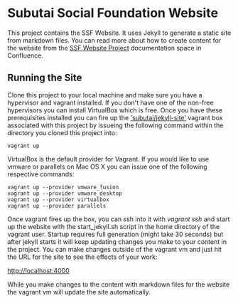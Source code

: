 # Subutai Social Foundation Website

This project contains the SSF Website. It uses Jekyll to generate a static
site from markdown files. You can read more about how to create content for
the website from the [SSF Website Project](https://confluence.subutai.io/x/F4AWAQ) documentation space in Confluence.

## Running the Site

Clone this project to your local machine and make sure you have a hypervisor
and vagrant installed. If you don't have one of the non-free hypervisors you can
install VirtualBox which is free. Once you have these prerequisites installed
you can fire up the ['subutai/jekyll-site'](https://atlas.hashicorp.com/subutai/boxes/jekyll-site) vagrant box associated with this project by issueing the
following command within the directory you cloned this project into:

    vagrant up

VirtualBox is the default provider for Vagrant. If you would like to use vmware
or parallels on Mac OS X you can issue one of the following respective commands:

    vagrant up --provider vmware_fusion
    vagrant up --provider vmware_desktop
    vagrant up --provider virtualbox
    vagrant up --provider parallels

Once vagrant fires up the box, you can ssh into it with *vagrant ssh* and
start up the website with the start_jekyll.sh script in the home directory
of the vagrant user. Startup requires full generation (might take 30 seconds)
but after jekyll starts it will keep updating changes you make to your
content in the project. You can make changes outside of the vagrant vm and
just hit the URL for the site to see the effects of your work:

[http://localhost:4000](http://localhost:4000)

While you make changes to the content with markdown files for the website
the vagrant vm will update the site automatically.

